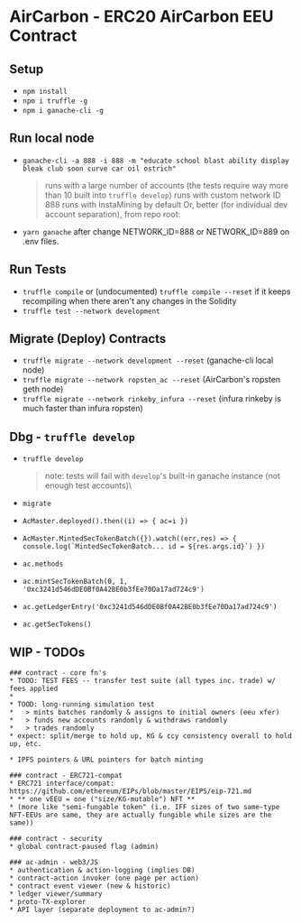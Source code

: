 # AirCarbon - ERC20 AirCarbon EEU Contract

## Setup

- `npm install`
- `npm i truffle -g`
- `npm i ganache-cli -g`

## Run local node

- `ganache-cli -a 888 -i 888 -m "educate school blast ability display bleak club soon curve car oil ostrich"`
  > runs with a large number of accounts (the tests require way more than 10 built into `truffle develop`)
  > runs with custom network ID 888
  > runs with InstaMining by default
Or, better (for individual dev account separation), from repo root:
- `yarn ganache` after change NETWORK_ID=888 or NETWORK_ID=889 on .env files.

## Run Tests

- `truffle compile` or (undocumented) `truffle compile --reset` if it keeps recompiling when there aren't any changes in the Solidity
- `truffle test --network development`

## Migrate (Deploy) Contracts

- `truffle migrate --network development --reset` (ganache-cli local node)
- `truffle migrate --network ropsten_ac --reset` (AirCarbon's ropsten geth node)
- `truffle migrate --network rinkeby_infura --reset` (infura rinkeby is much faster than infura ropsten)

## Dbg - `truffle develop`

- `truffle develop`

  > note: tests will fail with `develop`'s built-in ganache instance (not enough test accounts)\

- `migrate`
- `AcMaster.deployed().then((i) => { ac=i })`
- `` AcMaster.MintedSecTokenBatch({}).watch((err,res) => { console.log(`MintedSecTokenBatch... id = ${res.args.id}`) }) ``
- `ac.methods`
- `ac.mintSecTokenBatch(0, 1, '0xc3241d546dDE0Bf0A42BE0b3fEe70Da17ad724c9')`
- `ac.getLedgerEntry('0xc3241d546dDE0Bf0A42BE0b3fEe70Da17ad724c9')`
- `ac.getSecTokens()`

## WIP - TODOs

    ### contract - core fn's
    * TODO: TEST FEES -- transfer test suite (all types inc. trade) w/ fees applied
    *
    * TOOD: long-running simulation test
    *   > mints batches randomly & assigns to initial owners (eeu xfer)
    *   > funds new accounts randomly & withdraws randomly
    *   > trades randomly
    * expect: split/merge to hold up, KG & ccy consistency overall to hold up, etc.

    * IPFS pointers & URL pointers for batch minting

    ### contract - ERC721-compat
    * ERC721 interface/compat: https://github.com/ethereum/EIPs/blob/master/EIPS/eip-721.md
    * ** one vEEU = one ("size/KG-mutable") NFT **
    * (more like "semi-fungable token" (i.e. IFF sizes of two same-type NFT-EEUs are same, they are actually fungible while sizes are the same))

    ### contract - security
    * global contract-paused flag (admin)

    ### ac-admin - web3/JS
    * authentication & action-logging (implies DB)
    * contract-action invoker (one page per action)
    * contract event viewer (new & historic)
    * ledger viewer/summary
    * proto-TX-explorer
    * API layer (separate deployment to ac-admin?)
